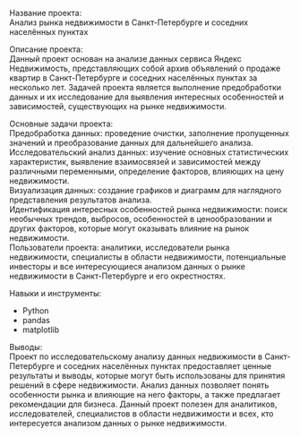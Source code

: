 Название проекта:<br>
Анализ рынка недвижимости в Санкт-Петербурге и соседних населённых пунктах

Описание проекта:<br>
Данный проект основан на анализе данных сервиса Яндекс Недвижимость, представляющих собой архив объявлений о продаже квартир в Санкт-Петербурге и соседних населённых пунктах за несколько лет. Задачей проекта является выполнение предобработки данных и их исследование для выявления интересных особенностей и зависимостей, существующих на рынке недвижимости.

Основные задачи проекта:<br>
Предобработка данных: проведение очистки, заполнение пропущенных значений и преобразование данных для дальнейшего анализа.<br>
Исследовательский анализ данных: изучение основных статистических характеристик, выявление взаимосвязей и зависимостей между различными переменными, определение факторов, влияющих на цену недвижимости.<br>
Визуализация данных: создание графиков и диаграмм для наглядного представления результатов анализа.<br>
Идентификация интересных особенностей рынка недвижимости: поиск необычных трендов, выбросов, особенностей в ценообразовании и других факторов, которые могут оказывать влияние на рынок недвижимости.<br>
Пользователи проекта: аналитики, исследователи рынка недвижимости, специалисты в области недвижимости, потенциальные инвесторы и все интересующиеся анализом данных о рынке недвижимости в Санкт-Петербурге и его окрестностях.

Навыки и инструменты:
- Python
- pandas
- matplotlib

Выводы:<br>
Проект по исследовательскому анализу данных недвижимости в Санкт-Петербурге и соседних населённых пунктах предоставляет ценные результаты и выводы, которые могут быть использованы для принятия решений в сфере недвижимости. Анализ данных позволяет понять особенности рынка и влияющие на него факторы, а также предлагает рекомендации для бизнеса. Данный проект полезен для аналитиков, исследователей, специалистов в области недвижимости и всех, кто интересуется анализом данных о рынке недвижимости.
